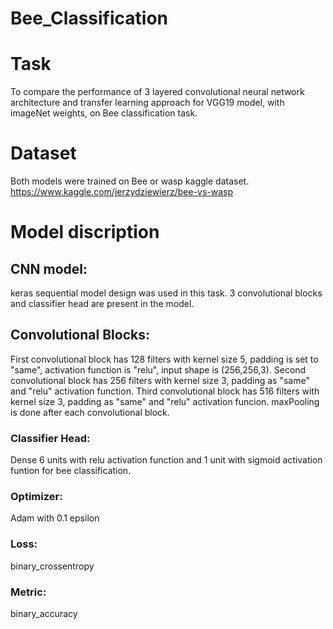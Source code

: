 # Bee_Classification

# Task


To compare the performance of 3 layered convolutional neural network architecture and transfer learning approach for VGG19 model, with imageNet weights, on Bee classification task.

# Dataset

Both models were trained on Bee or wasp kaggle dataset. https://www.kaggle.com/jerzydziewierz/bee-vs-wasp

# Model discription

## CNN model:

keras sequential model design was used in this task. 3 convolutional blocks and classifier head are present in the model. 

## Convolutional Blocks:

First convolutional block has 128 filters with kernel size 5, padding is set to "same", activation function is "relu", input shape is (256,256,3).
Second convolutional block has 256 filters with kernel size 3, padding as "same" and "relu" activation function.
Third convolutional block has 516 filters with kernel size 3, padding as "same" and "relu" activation funcion.
maxPooling is done after each convolutional block.

### Classifier Head:

Dense 6 units with relu activation function and 1 unit with sigmoid activation funtion for bee classification.

### Optimizer: 

Adam with 0.1 epsilon

### Loss:

binary_crossentropy

### Metric:

binary_accuracy

